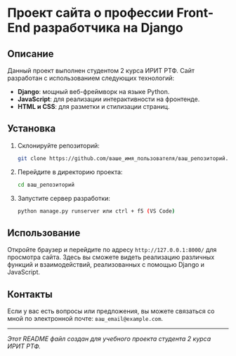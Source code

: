 # Проект сайта о профессии Front-End разработчика на Django 

## Описание

Данный проект выполнен студентом 2 курса ИРИТ РТФ. Сайт разработан с использованием следующих технологий:

- **Django**: мощный веб-фреймворк на языке Python.
- **JavaScript**: для реализации интерактивности на фронтенде.
- **HTML и CSS**: для разметки и стилизации страниц.

## Установка

1. Склонируйте репозиторий:
    ```sh
    git clone https://github.com/ваше_имя_пользователя/ваш_репозиторий.git
    ```
2. Перейдите в директорию проекта:
    ```sh
    cd ваш_репозиторий
    ```
3. Запустите сервер разработки:
    ```sh
    python manage.py runserver или ctrl + f5 (VS Code)
    ```

## Использование

Откройте браузер и перейдите по адресу `http://127.0.0.1:8000/` для просмотра сайта. Здесь вы сможете видеть реализацию различных функций и взаимодействий, реализованных с помощью Django и JavaScript.

## Контакты

Если у вас есть вопросы или предложения, вы можете связаться со мной по электронной почте: `ваш_email@example.com`.

---

_Этот README файл создан для учебного проекта студента 2 курса ИРИТ РТФ._
